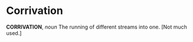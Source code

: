 # Corrivation

**CORRIVATION**, _noun_ The running of different streams into one. \[Not much used.\]